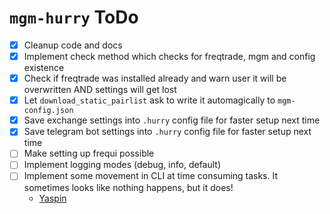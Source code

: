 # `mgm-hurry` ToDo

- [x] Cleanup code and docs
- [x] Implement check method which checks for freqtrade, mgm and config existence
- [x] Check if freqtrade was installed already and warn user it will be overwritten AND settings will get lost
- [x] Let `download_static_pairlist` ask to write it automagically to `mgm-config.json`
- [x] Save exchange settings into `.hurry` config file for faster setup next time
- [x] Save telegram bot settings into `.hurry` config file for faster setup next time
- [ ] Make setting up frequi possible
- [ ] Implement logging modes (debug, info, default)
- [ ] Implement some movement in CLI at time consuming tasks. It sometimes looks like nothing happens, but it does!
  - [Yaspin](https://github.com/pavdmyt/yaspin)